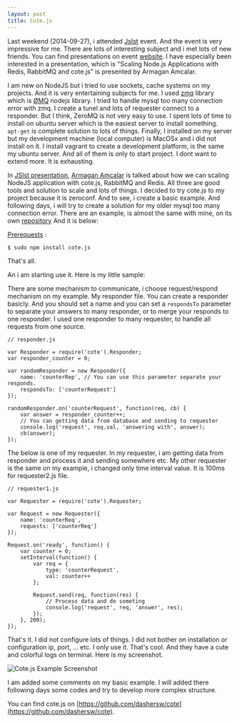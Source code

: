 ```yaml
---
layout: post
title: Cote.js
---
```


Last weekend (2014-09-27), i attended [JsIst](http://jsist.org/) event. And the
event is very impressive for me. There are lots of interesting subject and i met
lots of new friends. You can find presentations on event
[website](http://jsist.org/). I have especially been interested in a
presentation, which is "Scaling Node.js Applications with Redis, RabbitMQ and
cote.js" is presented by Armagan Amcalar.

I am new on NodeJS but i tried to use sockets, cache systems on my projects.
And it is very entertaining subjects for me. I used
[zmq](https://www.npmjs.org/package/zmq) library which is
[ØMQ](http://zeromq.org/) nodejs library. I tried to handle mysql too many
connection error with zmq. I create a tunel and lots of requester connect to a
responder. But I think, ZeroMQ is not very easy to use. I spent lots of time to
install on ubuntu server which is the easiest server to install something.
`apt-get` is complete solution to lots of things. Finally, I installed on my
server but my development machine (local computer) is MacOSx and i did not
install on it. I install vagrant to create a development platform, is the same
my ubuntu server. And all of them is only to start project. I dont want to
extend more. It is exhausting.

In [JSIst presentation](https://github.com/dashersw/node-scale),
[Armagan Amcalar](https://github.com/dashersw/) is talked about how we can
scaling NodeJS application with cote.js, RabbitMQ and Redis. All three are good
tools and solution to scale and lots of things. I decided to try cote.js to my
project because it is zeroconf. And to see, i create a basic example. And
following days, i will try to create a solution for my older mysql too many
connection error. There are an example, is almost the same with mine, on its
own [repository](https://github.com/dashersw/cote#requester) And it is below:

[Prerequests](https://github.com/dashersw/cote#installing) :

    $ sudo npm install cote.js

That's all.

An i am starting use it. Here is my little sample:

There are some mechanism to communicate, i choose request/respond mechanism on
my example. My responder file. You can create a responder basicly. And you
should set a name and you can set a `respondsTo` parameter to separate your
answers to many responder, or to merge your responds to one responder. I used 
one responder to many requester, to handle all requests from one source.

    // responder.js

    var Responder = require('cote').Responder;
    var responder_counter = 0;

    var randomResponder = new Responder({
        name: 'counterRep', // You can use this parameter separate your responds.
        respondsTo: ['counterRequest']
    });

    randomResponder.on('counterRequest', function(req, cb) {
        var answer = responder_counter++;
        // You can getting data from database and sending to requester
        console.log('request', req.val, 'answering with', answer);
        cb(answer);
    });

The below is one of my requester. In my requester, i am getting data from
responder and process it and sending somewhere etc. My other requester is the
same on my example, i changed only time interval value. It is 100ms for
requester2.js file.

    // requester1.js

    var Requester = require('cote').Requester;

    var Request = new Requester({
        name: 'counterReq',
        requests: ['counterReq']
    });

    Request.on('ready', function() {
        var counter = 0;
        setInterval(function() {
            var req = {
                type: 'counterRequest',
                val: counter++
            };

            Request.send(req, function(res) {
                // Process data and do someting
                console.log('request', req, 'answer', res);
            });
        }, 200);
    });

That's it. I did not configure lots of things. I did not bother on installation
or configuration ip, port, ... etc. I only use it. That's cool. And they have a 
cute and colorful logs on terminal. Here is my screenshot.

![Cote.js Example Screenshot](http://kulekci.net/public/images/cote-js-1.png)

I am added some comments on my basic example. I will added there following days
some codes and try to develop more complex structure.

You can find cote.js on
[https://github.com/dashersw/cote](https://github.com/dashersw/cote).
